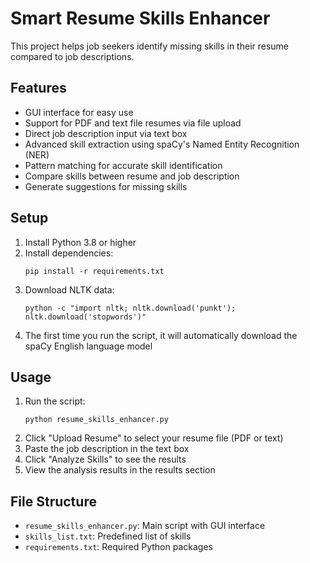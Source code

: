 # Smart Resume Skills Enhancer

This project helps job seekers identify missing skills in their resume compared to job descriptions.

## Features
- GUI interface for easy use
- Support for PDF and text file resumes via file upload
- Direct job description input via text box
- Advanced skill extraction using spaCy's Named Entity Recognition (NER)
- Pattern matching for accurate skill identification
- Compare skills between resume and job description
- Generate suggestions for missing skills

## Setup
1. Install Python 3.8 or higher
2. Install dependencies:
   ```
   pip install -r requirements.txt
   ```
3. Download NLTK data:
   ```
   python -c "import nltk; nltk.download('punkt'); nltk.download('stopwords')"
   ```
4. The first time you run the script, it will automatically download the spaCy English language model

## Usage
1. Run the script:
   ```
   python resume_skills_enhancer.py
   ```
2. Click "Upload Resume" to select your resume file (PDF or text)
3. Paste the job description in the text box
4. Click "Analyze Skills" to see the results
5. View the analysis results in the results section

## File Structure
- `resume_skills_enhancer.py`: Main script with GUI interface
- `skills_list.txt`: Predefined list of skills
- `requirements.txt`: Required Python packages 